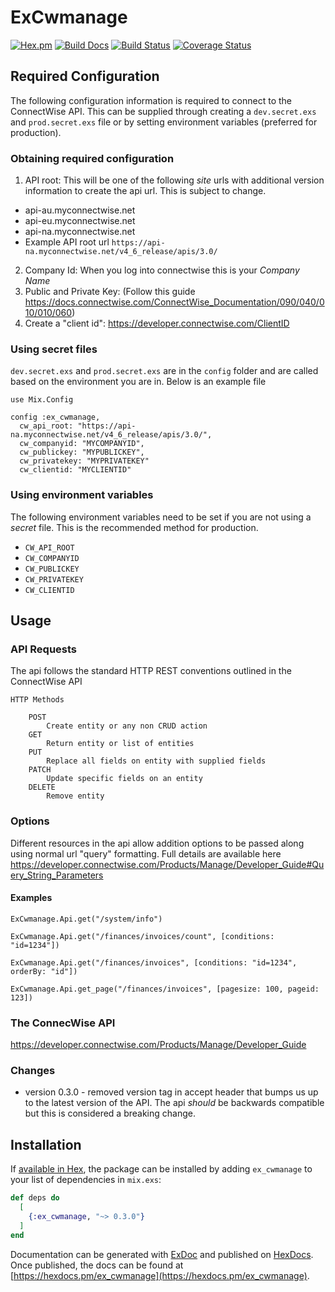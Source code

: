 # ExCwmanage 
[![Hex.pm](https://img.shields.io/hexpm/v/ex_cwmanage.svg)](https://hex.pm/packages/ex_cwmanage)
[![Build Docs](https://img.shields.io/badge/hexdocs-release-blue.svg)](https://hexdocs.pm/ex_cwmanage/ExCwmanage.html)
[![Build Status](https://travis-ci.org/zpeters/ex_cwmanage.svg?branch=master)](https://travis-ci.org/zpeters/ex_cwmanage)
[![Coverage Status](https://coveralls.io/repos/github/zpeters/ex_cwmanage/badge.svg)](https://coveralls.io/github/zpeters/ex_cwmanage)

## Required Configuration
The following configuration information is required to connect to the ConnectWise API.  This can be supplied through creating a `dev.secret.exs` and `prod.secret.exs` file or by setting environment variables (preferred for production).

### Obtaining required configuration
1. API root: This will be one of the following *site* urls with additional version information to create the api url.  This is subject to change.
 - api-au.myconnectwise.net
 - api-eu.myconnectwise.net
 - api-na.myconnectwise.net
 - Example API root url `https://api-na.myconnectwise.net/v4_6_release/apis/3.0/`
2. Company Id: When you log into connectwise this is your *Company Name*
3. Public and Private Key:  (Follow this guide https://docs.connectwise.com/ConnectWise_Documentation/090/040/010/010/060)
4. Create a "client id": https://developer.connectwise.com/ClientID 

### Using secret files
`dev.secret.exs` and `prod.secret.exs` are in the `config` folder and are called based on the environment you are in.  Below is an example file
```
use Mix.Config

config :ex_cwmanage,
  cw_api_root: "https://api-na.myconnectwise.net/v4_6_release/apis/3.0/",
  cw_companyid: "MYCOMPANYID",
  cw_publickey: "MYPUBLICKEY",
  cw_privatekey: "MYPRIVATEKEY"
  cw_clientid: "MYCLIENTID"
```
### Using environment variables
The following environment variables need to be set if you are not using a *secret* file. This is the recommended method for production.
-  `CW_API_ROOT`
-  `CW_COMPANYID`
-  `CW_PUBLICKEY`
-  `CW_PRIVATEKEY`
-  `CW_CLIENTID`

## Usage
### API Requests
The api follows the standard HTTP REST conventions outlined in the ConnectWise API
```
HTTP Methods

    POST
        Create entity or any non CRUD action
    GET
        Return entity or list of entities
    PUT
        Replace all fields on entity with supplied fields
    PATCH
        Update specific fields on an entity
    DELETE
        Remove entity
```
### Options
Different resources in the api allow addition options to be passed along using normal url "query" formatting.  Full details are available here https://developer.connectwise.com/Products/Manage/Developer_Guide#Query_String_Parameters

#### Examples
  `ExCwmanage.Api.get("/system/info")`
  
  `ExCwmanage.Api.get("/finances/invoices/count", [conditions: "id=1234"])`
  
  `ExCwmanage.Api.get("/finances/invoices", [conditions: "id=1234", orderBy: "id"])`

  `ExCwmanage.Api.get_page("/finances/invoices", [pagesize: 100, pageid: 123])`

### The ConnecWise API
https://developer.connectwise.com/Products/Manage/Developer_Guide


### Changes
- version 0.3.0 - removed version tag in accept header that bumps us up to the latest version of the API. 
The api *should* be backwards compatible but this is considered a breaking change.

## Installation

If [available in Hex](https://hex.pm/docs/publish), the package can be installed
by adding `ex_cwmanage` to your list of dependencies in `mix.exs`:

```elixir
def deps do
  [
    {:ex_cwmanage, "~> 0.3.0"}
  ]
end
```

Documentation can be generated with [ExDoc](https://github.com/elixir-lang/ex_doc)
and published on [HexDocs](https://hexdocs.pm). Once published, the docs can
be found at [https://hexdocs.pm/ex_cwmanage](https://hexdocs.pm/ex_cwmanage).
